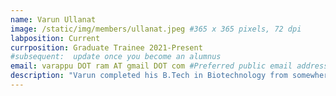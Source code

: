 ```yaml
---
name: Varun Ullanat
image: /static/img/members/ullanat.jpeg #365 x 365 pixels, 72 dpi
labposition: Current
currposition: Graduate Trainee 2021-Present
#subsequent:  update once you become an alumnus
email: varappu DOT ram AT gmail DOT com #Preferred public email address
description: "Varun completed his B.Tech in Biotechnology from somewhere, Bengaluru. has a Bachelors in Biotech engineering. He is working on inference-based method development projects in integrative modeling."
---
```

